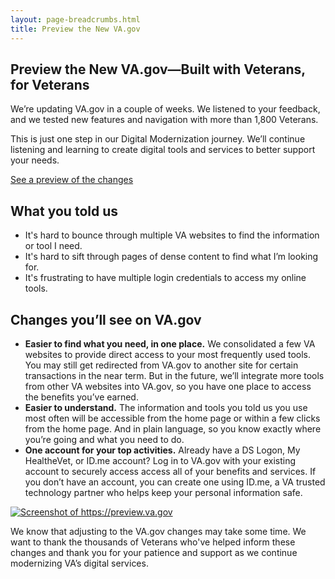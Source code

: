 ```yaml
---
layout: page-breadcrumbs.html
title: Preview the New VA.gov
---
```

<div class="main">
<div class="section">
<div class="row" markdown="1">

</article>

<article id="preview-the-new-va-gov" class="usa-content columns">

# Preview the New VA.gov—Built with Veterans, for Veterans

<div class="va-introtext">

We’re updating VA.gov in a couple of weeks. We listened to your feedback, and we tested new features and navigation with more than 1,800 Veterans.

This is just one step in our Digital Modernization journey. We’ll continue listening and learning to create digital tools and services to better support your needs.

[See a preview of the changes](#preview-screenshot)

</div>

## What you told us
* It's hard to bounce through multiple VA websites to find the information or tool I need.
* It's hard to sift through pages of dense content to find what I’m looking for.
* It's frustrating to have multiple login credentials to access my online tools.
## Changes you’ll see on VA.gov
* __Easier to find what you need, in one place.__ We consolidated a few VA websites to provide direct access to your most frequently used tools. You may still get redirected from VA.gov to another site for certain transactions in the near term. But in the future, we’ll integrate more tools from other VA websites into VA.gov, so you have one place to access the benefits you’ve earned.
* __Easier to understand.__ The information and tools you told us you use most often will be accessible from the home page or within a few clicks from the home page. And in plain language, so you know exactly where you’re going and what you need to do.
* __One account for your top activities.__ Already have a DS Logon, My HealtheVet, or ID.me account? Log in to VA.gov with your existing account to securely access access all of your benefits and services. If you don’t have an account, you can create one using ID.me, a VA trusted technology partner who helps keep your personal information safe.

<a id="preview-screenshot" title="Open the screenshot of https://preview.va.gov in a new tab" href="/img/va-preview-screenshot.png" target="_blank">
  <img alt="Screenshot of https://preview.va.gov" src="/img/va-preview-screenshot.png">
</a>

We know that adjusting to the VA.gov changes may take some time. We want to thank the thousands of Veterans who've helped inform these changes and thank you for your patience and support as we continue modernizing VA’s digital services.

</article>

</div>
</div>
</div>
